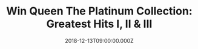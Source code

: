---
campaign-uuid: "c-a01885d0-bf1f-41eb-9f9b-5b0cf1a28819"
type: "Competition"
category: "Music"
date: "2018-12-13T09:00:00.000Z"
end-date: "2019-01-14T04:59:00.000Z"
disable-form: false
is_promoted: false
has_entry_page: true
title: "Win Queen The Platinum Collection: Greatest Hits I, II & III"
competition-description: "<p>We have in our hands the most comprehensive collection\
  \ of Queen hits ever: The Platinum Collection: Greatest Hits I, II & III. Includes\
  \ Bohemian Rhapsody; Killer Queen; We Are the Champions; We Will Rock You; Crazy\
  \ Little Thing Called Love; Another One Bites the Dust; Under Pressure (original\
  \ and Rah mix); You're My Best Friend; Fat Bottomed Girls , and more. 51 songs!</p>\r\
  \n<p>If you are a Queen fan, this collection is a MUST for you. Click below for\
  \ a chance to win.</p>"
hero-header: "Win Queen The Platinum Collection: Greatest Hits I, II & III"
terms-confirmation: "https://aaa.nme.com/etc/QueenThePlatinumcollectionterms.pdf"
banner-img: "https://assets.expresslyapp.com/asset-0074da88-a115-47e5-8e27-00d150532024.jpg"
logo-left-href: "aaa.nme.com"
logo-left-image: "https://assets.expresslyapp.com/asset-b5ada685-ac1b-48dd-b254-65ec3aa98808.jpg"
logo-left-title: "NME AAA"
bg-image-hero: "https://assets.expresslyapp.com/asset-9a2e7b6b-4a7d-4c4d-b471-69e9618f7675.jpg"
bg-image-first: "https://assets.expresslyapp.com/asset-850641fc-b75d-45bc-90b0-3b5a2bc69a76.jpg"
section1-content: "<p>While it eschews the glammy, pre-punk hard rock of live faves\
  \ like \"Stone Cold Crazy\" and \"Tie Your Mother Down\" for the band's more quirky\
  \ club-beat string of latter-day hits, this 51-track triple-CD anthology goes a\
  \ long way toward documenting the true dimensions of the band's music and fame.\
  \ Some songs may not be instantly familiar to American fans because of yet another\
  \ irony: just as their U.S. fortunes waned during the punk and new wave era, the\
  \ band was exploding into true international superstars.</p>\r\n<p>Thus, there may\
  \ be a sense of discovery here, whether of latter-day Queen material or solo work\
  \ by Brian May and Freddie Mercury, whose duet on \"Barcelona\" with diva Montserrat\
  \ Caballé transcends boundaries of both time and genre. Think no more and enter\
  \ the form below to win this amazing collection from the amazing band: QUEEN!</>"
entry-title: "Win Queen The Platinum Collection: Greatest Hits I, II & III"
entry-content: "Enter the draw to win Queen The Platinum Collection: Greatest Hits\
  \ I, II & III\r\n by completing the form below before 23:59 EST on 13th of January\
  \ 2019."
has-winner: false
prize-description: "Queen The Platinum Collection: Greatest Hits I, II & III"
special-conditions: "Multiple entries are allowed up to one every day.\r\nThis competition\
  \ is also available on: http://club.expressly.io/competitons/queen-the-platinum-collection"
country-restrictions:
- "US"
---